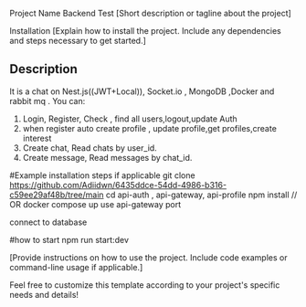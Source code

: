 Project Name Backend Test [Short description or tagline about the project]

Installation [Explain how to install the project. Include any dependencies and steps necessary to get started.]
## Description

It is a chat on Nest.js((JWT+Local)), Socket.io , MongoDB ,Docker and rabbit mq . You can:
1. Login, Register, Check , find all users,logout,update Auth
2. when register auto create profile , update profile,get profiles,create interest
3. Create chat, Read chats by user_id.
4. Create message, Read messages by chat_id.

#Example installation steps if applicable
git clone https://github.com/Adiidwn/6435ddce-54dd-4986-b316-c59ee29af48b/tree/main
cd api-auth , 
api-gateway, 
api-profile 
npm install
//
OR
docker compose up
use api-gateway port 

connect to database

#how to start 
npm run start:dev

[Provide instructions on how to use the project. Include code examples or command-line usage if applicable.]

Feel free to customize this template according to your project's specific needs and details!
